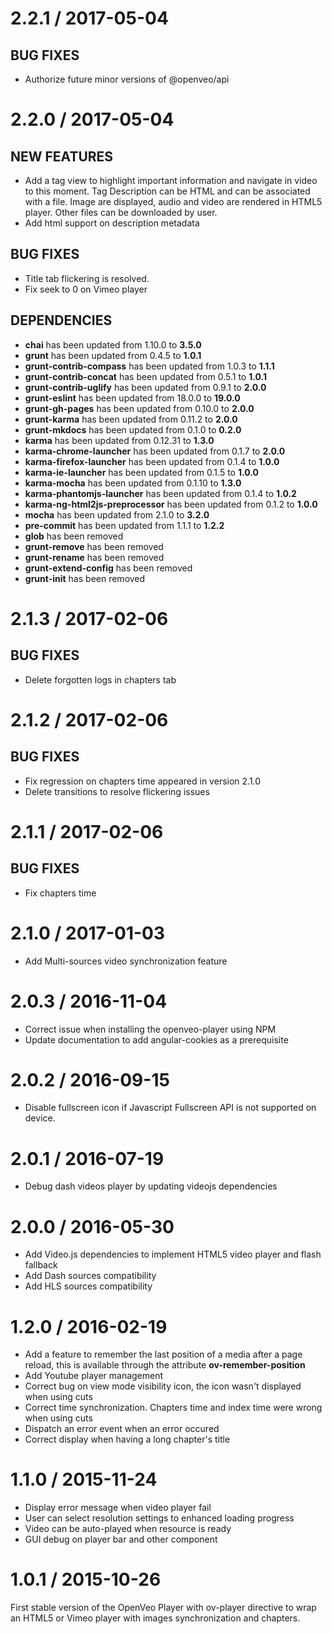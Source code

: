 # 2.2.1 / 2017-05-04

## BUG FIXES

- Authorize future minor versions of @openveo/api

# 2.2.0 / 2017-05-04

## NEW FEATURES

- Add a tag view to highlight important information and navigate in video to this moment. Tag Description can be HTML and can be associated with a file.
Image are displayed, audio and video are rendered in HTML5 player. Other files can be downloaded by user.
- Add html support on description metadata

## BUG FIXES

- Title tab flickering is resolved.
- Fix seek to 0 on Vimeo player

## DEPENDENCIES

- **chai** has been updated from 1.10.0 to **3.5.0**
- **grunt** has been updated from 0.4.5 to **1.0.1**
- **grunt-contrib-compass** has been updated from 1.0.3 to **1.1.1**
- **grunt-contrib-concat** has been updated from 0.5.1 to **1.0.1**
- **grunt-contrib-uglify** has been updated from 0.9.1 to **2.0.0**
- **grunt-eslint** has been updated from 18.0.0 to **19.0.0**
- **grunt-gh-pages** has been updated from 0.10.0 to **2.0.0**
- **grunt-karma** has been updated from 0.11.2 to **2.0.0**
- **grunt-mkdocs** has been updated from 0.1.0 to **0.2.0**
- **karma** has been updated from 0.12.31 to **1.3.0**
- **karma-chrome-launcher** has been updated from 0.1.7 to **2.0.0**
- **karma-firefox-launcher** has been updated from 0.1.4 to **1.0.0**
- **karma-ie-launcher** has been updated from 0.1.5 to **1.0.0**
- **karma-mocha** has been updated from 0.1.10 to **1.3.0**
- **karma-phantomjs-launcher** has been updated from 0.1.4 to **1.0.2**
- **karma-ng-html2js-preprocessor** has been updated from 0.1.2 to **1.0.0**
- **mocha** has been updated from 2.1.0 to **3.2.0**
- **pre-commit** has been updated from 1.1.1 to **1.2.2**
- **glob** has been removed
- **grunt-remove** has been removed
- **grunt-rename** has been removed
- **grunt-extend-config** has been removed
- **grunt-init** has been removed

# 2.1.3 / 2017-02-06

## BUG FIXES

- Delete forgotten logs in chapters tab

# 2.1.2 / 2017-02-06

## BUG FIXES

- Fix regression on chapters time appeared in version 2.1.0
- Delete transitions to resolve flickering issues

# 2.1.1 / 2017-02-06

## BUG FIXES

- Fix chapters time

# 2.1.0 / 2017-01-03

- Add Multi-sources video synchronization feature

# 2.0.3 / 2016-11-04

- Correct issue when installing the openveo-player using NPM
- Update documentation to add angular-cookies as a prerequisite

# 2.0.2 / 2016-09-15

- Disable fullscreen icon if Javascript Fullscreen API is not supported on device.

# 2.0.1 / 2016-07-19

- Debug dash videos player by updating videojs dependencies

# 2.0.0 / 2016-05-30

- Add Video.js dependencies to implement HTML5 video player and flash fallback
- Add Dash sources compatibility
- Add HLS sources compatibility

# 1.2.0 / 2016-02-19

- Add a feature to remember the last position of a media after a page reload, this is available through the attribute **ov-remember-position**
- Add Youtube player management
- Correct bug on view mode visibility icon, the icon wasn't displayed when using cuts
- Correct time synchronization. Chapters time and index time were wrong when using cuts
- Dispatch an error event when an error occured
- Correct display when having a long chapter's title

# 1.1.0 / 2015-11-24

- Display error message when video player fail
- User can select resolution settings to enhanced loading progress
- Video can be auto-played when resource is ready
- GUI debug on player bar and other component

# 1.0.1 / 2015-10-26

First stable version of the OpenVeo Player with ov-player directive to wrap an HTML5 or Vimeo player with images synchronization and chapters.
